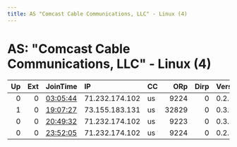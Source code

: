 ```yaml
---
title: AS "Comcast Cable Communications, LLC" - Linux (4)
---
```


# AS: "Comcast Cable Communications, LLC" - Linux (4)

|   Up |   Ext | JoinTime                                                                                            | IP             | CC   |   ORp |   Dirp | Version   | Contact   | Nickname          |   eFamMembers |
|-----:|------:|:----------------------------------------------------------------------------------------------------|:---------------|:-----|------:|-------:|:----------|:----------|:------------------|--------------:|
|    0 |     0 | [03:05:44](https://metrics.torproject.org/rs.html#details/4041D883093A3F1B84B9FB196BB69B1CC20407F5) | 71.232.174.102 | us   |  9224 |      0 | 0.2.9.16  | None      | HouttuyniaCordata |             1 |
|    1 |     0 | [19:07:27](https://metrics.torproject.org/rs.html#details/DBA367FDD24291EE8888EF29826B6D0A27F1AC6C) | 73.155.183.131 | us   | 32829 |      0 | 0.3.2.12  | None      | UbuntuCore242     |             1 |
|    0 |     0 | [20:49:32](https://metrics.torproject.org/rs.html#details/1442E13D26AE8A85EC56A19AD968A7BC7D9B1B9F) | 71.232.174.102 | us   |  9223 |      0 | 0.3.4.8   | None      | terrator          |             1 |
|    0 |     0 | [23:52:05](https://metrics.torproject.org/rs.html#details/C173F5B2E2917DDFBBD7F9549341354BA891B042) | 71.232.174.102 | us   |  9224 |      0 | 0.2.9.16  | None      | HouttuyniaCordata |             1 |
